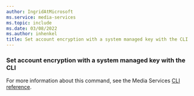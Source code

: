 ```yaml
---
author: IngridAtMicrosoft
ms.service: media-services
ms.topic: include
ms.date: 03/08/2022
ms.author: inhenkel
title: Set account encryption with a system managed key with the CLI
---
```


<!--Set account encryption with a system managed key-->

### Set account encryption with a system managed key with the CLI

For more information about this command, see the Media Services [CLI reference](/cli/azure/ams/account/encryption?view=azure-cli-latest&preserve-view=true#az-ams-account-encryption-set).
